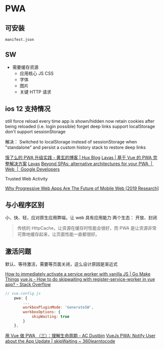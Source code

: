 # PWA

## 可安装
`manifest.json`

## SW

- 需要缓存资源
    - 应用核心 JS CSS
    - 字体
    - 图片
    - 关键 HTTP 请求

## ios 12 支持情况
 still force reload every time app is shown/hidden
 now retain cookies after being reloaded (i.e. login possible)
 forget deep links
 support localStorage
 don't support sessionStorage

 解决：
Switched to localStorage instead of sessionStorage when "standalone" and persist a custom history stack to restore deep links 

[饿了么的 PWA 升级实践 - 黄玄的博客 | Hux Blog](https://huangxuan.me/2017/07/12/upgrading-eleme-to-pwa/#%25E5%25A4%259A%25E9%25A1%25B5%25E5%25BA%2594%25E7%2594%25A8vuepwa)
[Lavas | 基于 Vue 的 PWA 完整解决方案](https://lavas.baidu.com/)
[Lavas](https://github.com/lavas-project)
[Beyond SPAs: alternative architectures for your PWA  |  Web  |  Google Developers](https://developers.google.com/web/updates/2018/05/beyond-spa)

Trusted Web Activity

[Why Progressive Web Apps Are The Future of Mobile Web [2019 Research]](https://ymedialabs.com/progressive-web-apps)

## 与小程序区别
小、快、轻，应对原生应用弊端，让 web 具有应用能力
两个生态： 开放、封闭

> 传统的 HttpCache，让资源在缓存时性能会很好，而 PWA 是让资源非常可靠地缓存起来，让页面性能一直都很好。

## 激活问题
默认、等待激活，需要等页面关闭，这么设计原因是渐近式

[How to immediately activate a service worker with vanilla JS | Go Make Things](https://gomakethings.com/how-to-immediately-activate-a-service-worker-with-vanilla-js/)
[vue.js - How to do skipwaiting with register-service-worker in vue app? - Stack Overflow](https://stackoverflow.com/a/56569087/5657916)
```js
// vue.config.js
    pwa: {
        ...
        workboxPluginMode: 'GenerateSW',
        workboxOptions: {
            skipWaiting: true
        }
    },
```

[用 Vue 做 PWA （三）：理解生命周期 - AC Dustbin](https://allanchain.github.io/blog/post/vue-pwa-3/)
[VueJs PWA: Notify User about the App Update | skipWaiting ~ 360learntocode](https://www.360learntocode.com/2020/12/vuejs-pwa-notify-user-of-app-update.html)
